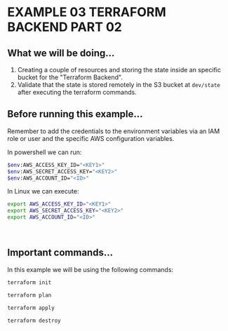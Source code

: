 # EXAMPLE 03 TERRAFORM BACKEND PART 02

## What we will be doing...

1. Creating a couple of resources and storing the state inside an specific bucket for the "Terraform Backend".
2. Validate that the state is stored remotely in the S3 bucket at `dev/state` after executing the terraform commands.

## Before running this example...

Remember to add the credentials to the environment variables via an IAM role or user and the specific AWS configuration variables.

In powershell we can run:

```bash
$env:AWS_ACCESS_KEY_ID="<KEY1>"
$env:AWS_SECRET_ACCESS_KEY="<KEY2>"
$env:AWS_ACCOUNT_ID="<ID>"
```

In Linux we can execute:

```bash
export AWS_ACCESS_KEY_ID="<KEY1>"
export AWS_SECRET_ACCESS_KEY="<KEY2>"
export AWS_ACCOUNT_ID="<ID>"
```

<br>

## Important commands...

In this example we will be using the following commands:

```bash
terraform init
```

```bash
terraform plan
```

```bash
terraform apply
```

```bash
terraform destroy
```
